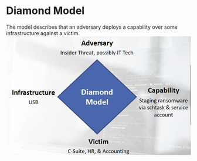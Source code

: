 # Diamond Model

The model describes that an adversary deploys a capability over some infrastructure against a victim. 
![Alt text](image-6.png)

